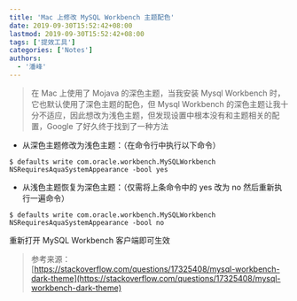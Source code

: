 ```yaml
---
title: 'Mac 上修改 MySQL Workbench 主题配色'
date: 2019-09-30T15:52:42+08:00
lastmod: 2019-09-30T15:52:42+08:00
tags: ['提效工具']
categories: ['Notes']
authors:
  - '潘峰'
---
```


> 在 Mac 上使用了 Mojava 的深色主题，当我安装 Mysql Workbench 时，它也默认使用了深色主题的配色，但 Mysql Workbench 的深色主题让我十分不适应，因此想改为浅色主题，但发现设置中根本没有和主题相关的配置，Google 了好久终于找到了一种方法

- 从深色主题修改为浅色主题：（在命令行中执行以下命令）

```shell
$ defaults write com.oracle.workbench.MySQLWorkbench NSRequiresAquaSystemAppearance -bool yes
```

- 从浅色主题恢复为深色主题：（仅需将上条命令中的 yes 改为 no 然后重新执行一遍命令）

```shell
$ defaults write com.oracle.workbench.MySQLWorkbench NSRequiresAquaSystemAppearance -bool no
```

重新打开 MySQL Workbench 客户端即可生效

> 参考来源：  
> [https://stackoverflow.com/questions/17325408/mysql-workbench-dark-theme](https://stackoverflow.com/questions/17325408/mysql-workbench-dark-theme)
